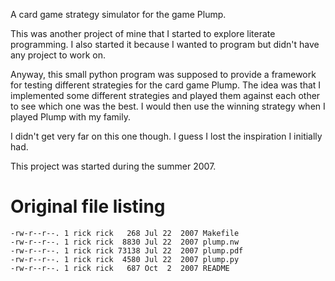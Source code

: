 A card game strategy simulator for the game Plump.

This was another project of mine that I started to explore literate
programming. I also started it because I wanted to program but didn't have any
project to work on.

Anyway, this small python program was supposed to provide a framework for
testing different strategies for the card game Plump. The idea was that I
implemented some different strategies and played them against each other to see
which one was the best. I would then use the winning strategy when I played
Plump with my family.

I didn't get very far on this one though. I guess I lost the inspiration I
initially had.

This project was started during the summer 2007.

# Original file listing

    -rw-r--r--. 1 rick rick   268 Jul 22  2007 Makefile
    -rw-r--r--. 1 rick rick  8830 Jul 22  2007 plump.nw
    -rw-r--r--. 1 rick rick 73138 Jul 22  2007 plump.pdf
    -rw-r--r--. 1 rick rick  4580 Jul 22  2007 plump.py
    -rw-r--r--. 1 rick rick   687 Oct  2  2007 README
